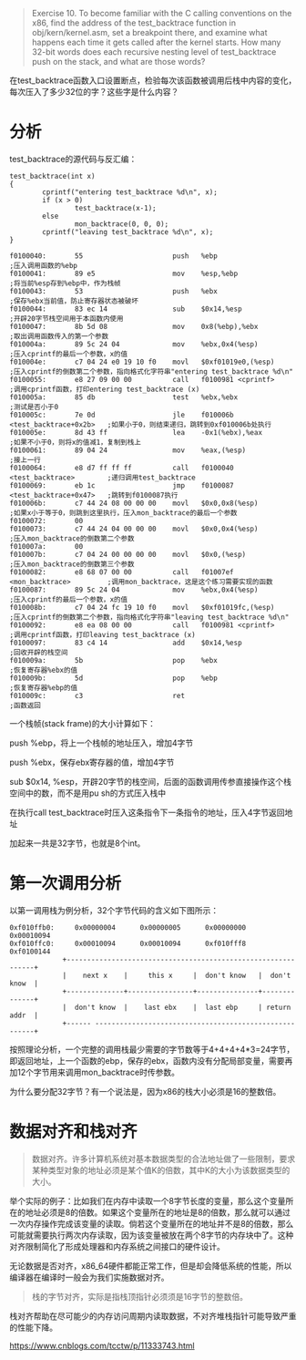 >Exercise 10. To become familiar with the C calling conventions on the x86, find the address of the test_backtrace function in obj/kern/kernel.asm, set a breakpoint there, and examine what happens each time it gets called after the kernel starts. How many 32-bit words does each recursive nesting level of test_backtrace push on the stack, and what are those words?

在test_backtrace函数入口设置断点，检验每次该函数被调用后栈中内容的变化，每次压入了多少32位的字？这些字是什么内容？

# 分析
test_backtrace的源代码与反汇编：
```
test_backtrace(int x)
{
        cprintf("entering test_backtrace %d\n", x);
        if (x > 0)
                test_backtrace(x-1);
        else
                mon_backtrace(0, 0, 0);
        cprintf("leaving test_backtrace %d\n", x);
}

f0100040:       55                      push   %ebp                             ;压入调用函数的%ebp
f0100041:       89 e5                   mov    %esp,%ebp                        ;将当前%esp存到%ebp中，作为栈帧
f0100043:       53                      push   %ebx                             ;保存%ebx当前值，防止寄存器状态被破坏
f0100044:       83 ec 14                sub    $0x14,%esp                       ;开辟20字节栈空间用于本函数内使用
f0100047:       8b 5d 08                mov    0x8(%ebp),%ebx                   ;取出调用函数传入的第一个参数
f010004a:       89 5c 24 04             mov    %ebx,0x4(%esp)                   ;压入cprintf的最后一个参数，x的值
f010004e:       c7 04 24 e0 19 10 f0    movl   $0xf01019e0,(%esp)               ;压入cprintf的倒数第二个参数，指向格式化字符串"entering test_backtrace %d\n"
f0100055:       e8 27 09 00 00          call   f0100981 <cprintf>               ;调用cprintf函数，打印entering test_backtrace (x)
f010005a:       85 db                   test   %ebx,%ebx                        ;测试是否小于0
f010005c:       7e 0d                   jle    f010006b <test_backtrace+0x2b>   ;如果小于0，则结束递归，跳转到0xf010006b处执行
f010005e:       8d 43 ff                lea    -0x1(%ebx),%eax                  ;如果不小于0，则将x的值减1，复制到栈上
f0100061:       89 04 24                mov    %eax,(%esp)                      ;接上一行
f0100064:       e8 d7 ff ff ff          call   f0100040 <test_backtrace>        ;递归调用test_backtrace
f0100069:       eb 1c                   jmp    f0100087 <test_backtrace+0x47>   ;跳转到f0100087执行
f010006b:       c7 44 24 08 00 00 00    movl   $0x0,0x8(%esp)                   ;如果x小于等于0，则跳到这里执行，压入mon_backtrace的最后一个参数
f0100072:       00 
f0100073:       c7 44 24 04 00 00 00    movl   $0x0,0x4(%esp)                   ;压入mon_backtrace的倒数第二个参数
f010007a:       00 
f010007b:       c7 04 24 00 00 00 00    movl   $0x0,(%esp)                      ;压入mon_backtrace的倒数第三个参数
f0100082:       e8 68 07 00 00          call   f01007ef <mon_backtrace>         ;调用mon_backtrace，这是这个练习需要实现的函数
f0100087:       89 5c 24 04             mov    %ebx,0x4(%esp)                   ;压入cprintf的最后一个参数，x的值
f010008b:       c7 04 24 fc 19 10 f0    movl   $0xf01019fc,(%esp)               ;压入cprintf的倒数第二个参数，指向格式化字符串"leaving test_backtrace %d\n"
f0100092:       e8 ea 08 00 00          call   f0100981 <cprintf>               ;调用cprintf函数，打印leaving test_backtrace (x)
f0100097:       83 c4 14                add    $0x14,%esp                       ;回收开辟的栈空间
f010009a:       5b                      pop    %ebx                             ;恢复寄存器%ebx的值
f010009b:       5d                      pop    %ebp                             ;恢复寄存器%ebp的值
f010009c:       c3                      ret                                     ;函数返回
```
一个栈帧(stack frame)的大小计算如下：

push %ebp，将上一个栈帧的地址压入，增加4字节

push %ebx，保存ebx寄存器的值，增加4字节

sub $0x14, %esp，开辟20字节的栈空间，后面的函数调用传参直接操作这个栈空间中的数，而不是用pu sh的方式压入栈中

在执行call test_backtrace时压入这条指令下一条指令的地址，压入4字节返回地址

加起来一共是32字节，也就是8个int。

# 第一次调用分析 
以第一调用栈为例分析，32个字节代码的含义如下图所示：
```
0xf010ffb0:     0x00000004      0x00000005      0x00000000      0x00010094
0xf010ffc0:     0x00010094      0x00010094      0xf010fff8      0xf0100144
             +--------------------------------------------------------------+
             |    next x    |     this x     |  don't know   |  don't know  |
             +--------------+----------------+---------------+--------------+
             |  don't know  |    last ebx    |  last ebp     | return addr  |
             +------ -------------------------------------------------------+
```
按照理论分析，一个完整的调用栈最少需要的字节数等于4+4+4+4*3=24字节，即返回地址，上一个函数的ebp，保存的ebx，函数内没有分配局部变量，需要再加12个字节用来调用mon_backtrace时传参数。

为什么要分配32字节？有一个说法是，因为x86的栈大小必须是16的整数倍。

# 数据对齐和栈对齐
>数据对齐。许多计算机系统对基本数据类型的合法地址做了一些限制，要求某种类型对象的地址必须是某个值K的倍数，其中K的大小为该数据类型的大小。

举个实际的例子：比如我们在内存中读取一个8字节长度的变量，那么这个变量所在的地址必须是8的倍数。如果这个变量所在的地址是8的倍数，那么就可以通过一次内存操作完成该变量的读取。倘若这个变量所在的地址并不是8的倍数，那么可能就需要执行两次内存读取，因为该变量被放在两个8字节的内存块中了。这种对齐限制简化了形成处理器和内存系统之间接口的硬件设计。

无论数据是否对齐，x86_64硬件都能正常工作，但是却会降低系统的性能，所以编译器在编译时一般会为我们实施数据对齐。

>栈的字节对齐，实际是指栈顶指针必须须是16字节的整数倍。

栈对齐帮助在尽可能少的内存访问周期内读取数据，不对齐堆栈指针可能导致严重的性能下降。

https://www.cnblogs.com/tcctw/p/11333743.html